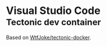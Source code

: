 # Visual Studio Code <br><small>Tectonic dev container</small>

Based on [WtfJoke/tectonic-docker](https://github.com/WtfJoke/tectonic-docker).
